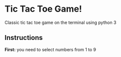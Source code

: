 # Tic Tac Toe Game!
Classic tic tac toe game on the terminal using python 3
## Instructions
**First:** you need to select numbers from 1 to 9